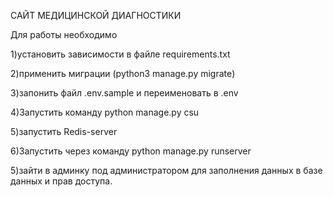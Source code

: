 САЙТ МЕДИЦИНСКОЙ ДИАГНОСТИКИ

Для работы необходимо

1)установить зависимости в файле requirements.txt

2)применить миграции (python3 manage.py migrate)

3)запонить файл .env.sample и переименовать в .env

4)Запустить команду python manage.py csu

5)запустить Redis-server

6)Запустить через команду python manage.py runserver

5)зайти в админку под администратором для заполнения данных в базе данных и прав доступа.

